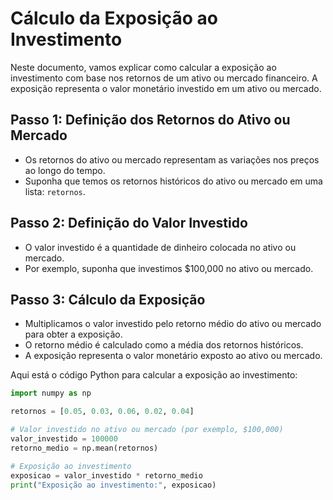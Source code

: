 # Cálculo da Exposição ao Investimento

Neste documento, vamos explicar como calcular a exposição ao investimento com base nos retornos de um ativo ou mercado financeiro. A exposição representa o valor monetário investido em um ativo ou mercado.

## Passo 1: Definição dos Retornos do Ativo ou Mercado

- Os retornos do ativo ou mercado representam as variações nos preços ao longo do tempo.
- Suponha que temos os retornos históricos do ativo ou mercado em uma lista: `retornos`.

## Passo 2: Definição do Valor Investido

- O valor investido é a quantidade de dinheiro colocada no ativo ou mercado.
- Por exemplo, suponha que investimos $100,000 no ativo ou mercado.

## Passo 3: Cálculo da Exposição

- Multiplicamos o valor investido pelo retorno médio do ativo ou mercado para obter a exposição.
- O retorno médio é calculado como a média dos retornos históricos.
- A exposição representa o valor monetário exposto ao ativo ou mercado.

Aqui está o código Python para calcular a exposição ao investimento:

```python
import numpy as np

retornos = [0.05, 0.03, 0.06, 0.02, 0.04]

# Valor investido no ativo ou mercado (por exemplo, $100,000)
valor_investido = 100000
retorno_medio = np.mean(retornos)

# Exposição ao investimento
exposicao = valor_investido * retorno_medio
print("Exposição ao investimento:", exposicao)
